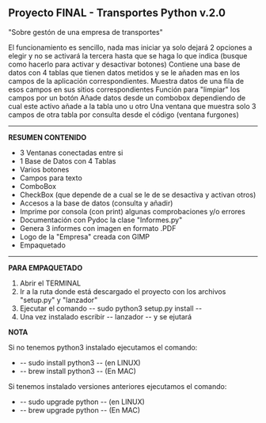 <b> Proyecto FINAL - Transportes Python v.2.0 </b>
--------------------------------------------------

"Sobre gestón de una empresa de transportes"

El funcionamiento es sencillo, nada mas iniciar ya solo dejará 2 opciones a elegir y no se activará la tercera hasta que se haga lo que indica (busque como hacerlo para activar y desactivar botones)
Contiene una base de datos con 4 tablas que tienen datos metidos y se le añaden mas en los campos de la aplicación correspondientes.
Muestra datos de una fila de esos campos en sus sitios correspondientes
Función para "limpiar" los campos por un botón
Añade datos desde un combobox dependiendo de cual este activo añade a la tabla uno u otro
Una ventana que muestra solo 3 campos de otra tabla por consulta desde el código (ventana furgones)

--------------------------------------------------

<b> RESUMEN CONTENIDO </b>

- 3 Ventanas conectadas entre si
- 1 Base de Datos con 4 Tablas
- Varios botones
- Campos para texto
- ComboBox
- CheckBox (que depende de a cual se le de se desactiva y activan otros)
- Accesos a la base de datos (consulta y añadir)
- Imprime por consola (con print) algunas comprobaciones y/o errores
- Documentación con Pydoc la clase "Informes.py"
- Genera 3 informes con imagen en formato .PDF
- Logo de la "Empresa" creada con GIMP
- Empaquetado

--------------------------------------------------

<b> PARA EMPAQUETADO </b>

  1. Abrir el TERMINAL
  2. Ir a la ruta donde está descargado el proyecto con los archivos "setup.py" y "lanzador"
  3. Ejecutar el comando -- sudo python3 setup.py install --
  4. Una vez instalado escribir -- lanzador -- y se ejutará

<b> NOTA </b>

Si no tenemos python3 instalado ejecutamos el comando:
- -- sudo install python3 -- (en LINUX)
- -- brew install python3 -- (En MAC)

Si tenemos instalado versiones anteriores ejecutamos el comando:
- -- sudo upgrade python -- (en LINUX)
- -- brew upgrade python -- (En MAC)
